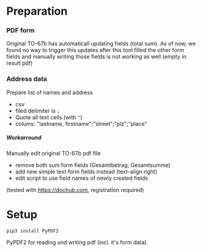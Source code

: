 # Preparation

### PDF form
Original TO-67b has automaticall updating fields (total sum). 
As of now, we found no way to trigger this updates after this tool 
filled the other form fields and manually writing those fields
is not working as well (empty in result pdf)

### Address data
Prepare list of names and address
- csv
- filed delimiter is `;`
- Quote all text cells (with `"`)
- colums: "lastname, firstname";"street";"plz";"place"

##### Workarround
Manually edit original TO-67b pdf file
- remove both sum form fields (Gesamtbetrag, Gesamtsumme)
- add new simple text form fields instead (text-align right)
- edit script to use field names of newly created fields

(tested with https://dochub.com, registration required)

# Setup

```
pip3 install PyPDF2
```

PyPDF2 for reading und writing pdf (incl. it's form data)

